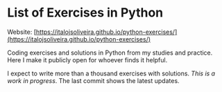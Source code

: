 # List of Exercises in Python

Website: [https://italojsoliveira.github.io/python-exercises/](https://italojsoliveira.github.io/python-exercises/)

Coding exercises and solutions in Python from my studies and practice. Here I make it publicly open for whoever finds it helpful.

I expect to write more than a thousand exercises with solutions. _This is a work in progress_. The last commit shows the latest updates.
